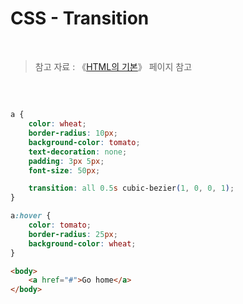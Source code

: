 # CSS - Transition

<br/>

>  참고 자료 : 《<a href="https://github.com/SangYoonLee1231/TIL/blob/main/HTML%20%26%20CSS/html_basic_concept.md">HTML의 기본</a>》 페이지 참고

<br/>

## 

```css
a {
    color: wheat;
    border-radius: 10px;
    background-color: tomato;
    text-decoration: none;
    padding: 3px 5px;
    font-size: 50px;

    transition: all 0.5s cubic-bezier(1, 0, 0, 1);
}

a:hover {
    color: tomato;
    border-radius: 25px;
    background-color: wheat;
}
```
```html
<body>
    <a href="#">Go home</a>
</body>
```